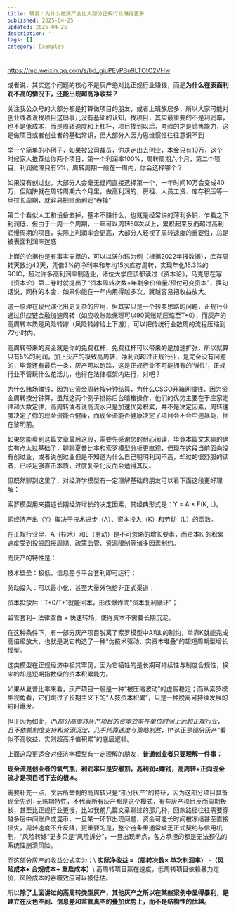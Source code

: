 ```yaml
---
title: 转载：为什么做灰产会比大部分正规行业赚得更多
published: 2025-04-25
updated: 2025-04-25
description: ''
tags: []
category: Examples
---
```


### 

<https://mp.weixin.qq.com/s/bd_giuPEyPBu9LTOtC2VHw>

或者说，其实这个问题的核心不是灰产绝对比正规行业赚钱，而是**为什么在表面利润不高的情况下，还能出现超高净收益？**

关注我公众号的大部分都是打算做项目的朋友，或者上班族居多，所以大家可能对创业或者说找项目这码事儿没有基础的认知，找项目，其实最重要的不是利润率，也不是低成本，而是周转速度和上杠杆，项目找到以后，考验的才是销售能力，这是做项目或者创业者的基础常识，但大部分人因为思维惯性往往意识不到

举一个简单的小例子，如果被公司裁员，你决定出去创业，本金只有10万，这个时候家人推荐给你两个项目，第一个利润率100%，周转周期六个月，第二个项目，利润微薄只有5%，周转周期一般在一周内，你会选择哪个？

如果没有创过业，大部分人会毫无疑问直接选择第一个，一年时间10万会变成40万，但陷阱就在周转周期六个月里，做高利润的，房租、人员工资、库存积压等一旦拉长周期，就容易把账面利润“吞掉”

第二个看似人工和设备去掉，基本不赚什么，也就是经常讲的薄利多销，乍看之下利润低，但由于一周一个周期，一年可以周转50次以上，累积起来反而超过高利润慢周期的项目，实际上利润率会更高，大部分人轻视了周转速度的重要性，总是被表面利润率迷惑

上面的论据也是有事实支撑的，可以以沃尔玛为例（根据2022年报数据），库存周转天数约42天，凭借3%的净利率和年均15次库存周转，实现年化15.3%的ROIC，超过许多高利润率制造业，诸位大学应该都读过《资本论》，马克思在写《资本论》第二卷时就提出了“资本周转次数=年剩余价值量/预付可变资本”，换句话说，同样的本金，如果你能在一年内用得越多次，就越容易把收益放大。

这一原理在现代演化出更复杂的应用，但其实只是一个转变思路的问题，正规行业通过供应链金融加速周转（如应收账款保理可以90天账期压缩至T+0），而灰产的高周转本质是风险转嫁（风险转嫁给上下游），可以把传统行业数周的流程压缩到72小时内。

高周转带来的资金就是你的免费杠杆，免费杠杆可以带来的是加速扩张，所以就算只有5%的利润，加上灰产的极致高周转，净利润超过正规行业，是完全没有问题的，毕竟还有最后一条，灰产可以跑路，这是正规行业不可能拥有的‘弹性’，正规行业不管玩什么花活儿，也得在法律框架内进行，对吧？

为什么赌场赚钱，因为它资金周转按分钟结算，为什么CSGO开箱网赚钱，因为资金周转按分钟算，虽然这两个例子排除后台暗箱操作，他们的优势主要在于庄家定律和大数定律，高周转或者说高流水只是加速优势积累，并不是决定因素，周转速度决定了你的现金流能否健康，而现金流能否健康决定了项目会不会中途暴毙，倒在黎明前。

如果您能看到这篇文章最后这段，需要先感谢您的耐心阅读，毕竟本篇文末聊的确实有点太过基础了，聊聊夏普比率和索罗模型分析更直观，但现在这段当前面向没有创过业，或者说创过业但是不知道为什么自己明明利润不高，却过的很舒服的读者，已经足够直击本质，过度复杂化反而会适得其反。

但既然聊到这里了，对经济学模型有一定理解基础的朋友可以看下面这段更好理解：

索罗模型用来描述长期经济增长的决定因素，其经典形式是：Y = A × F(K, L)。

即经济产出（Y）取决于技术进步（A）、资本投入（K）和劳动（L）的函数。

在正规行业里，A（技术）和L（劳动）是不可忽略的增长要素，而资本K 的积累速度受到投资回报周期、政策监管、资源限制等诸多因素制约。

而灰产的特性是：

技术壁垒：极低，信息差与平台套利即可运行；

劳动投入：可以最小化，甚至大量外包给非正式渠道；

资本投放后：T+0/T+1就能回本，形成爆炸式“资本复利循环”；

监管套利+ 法律空白 + 快速转场，使得资本不需要长期沉淀。

在这种条件下，有一部分灰产项目脱离了索罗模型中A和L的制约，单靠K就能完成高倍级放大，也就是说它构造了一种“伪技术驱动、实资本堆叠”的超短周期型增长模型。

这类模型在正规经济中极其罕见，因为它牺牲的是长期可持续性与制度合规性，换来的却是短期指数级的资本积累能力。

如果从夏普比率来看，灰产项目一般是一种“被压缩波动”的虚假稳定；而从索罗模型视角看，它们跳过了长期主义下的“人技资本积累”，只是一种脱离可持续发展的短时爆发。

但正因为如此，\\*\\*部分高周转灰产项目的资本效率在单位时间上远超正规行业，且不依赖制度支持和资源沉淀，几乎纯靠速度与策略制胜，\\*\\*这正是部分灰产“看似不高收益、实则超高净值积累”的底层逻辑。

上面这段更适合对经济学模型有一定理解的朋友，**普通创业者只要理解一件事：**

**现金流是创业者的氧气瓶，利润率只是安慰剂，高利润≠赚钱，高周转+正向现金流才是项目活下去的根本。**

需要补充一点，文后所举例的高周转只是“部分灰产”的特征，因为这部分项目具备现金先到+无账期特性，不代表所有灰产都是这个模式，有些灰产项目反而周期极长，甚至比正规行业更慢，比如我前几篇文章聊过的那几种，回款路径往往需要穿越多层中间账户或混币，一旦某一环节出现问题，资金可能长时间被冻结甚至直接损失，周转速度不升反降，更重要的是，整个链条里通常缺乏正式契约与信用机制，“风险转嫁”更多只是“风险拆分”，一旦出现断点，各方承担的都是无法预估的系统性崩溃风险。

而这部分灰产的收益公式实为：\\
**实际净收益 =（周转次数× 单次利润率） -（风险成本+ 合规成本+ 重启成本）**\\
高周转项目赢在速度，低周转项目依赖暴力定价，风险成本的吞噬效应可以被低估。

所以**除了上面讲过的高周转类型灰产，其他灰产之所以在某些案例中显得暴利，是建立在灰色空间、信息差和监管真空的叠加优势上，而不是结构性的优越。**